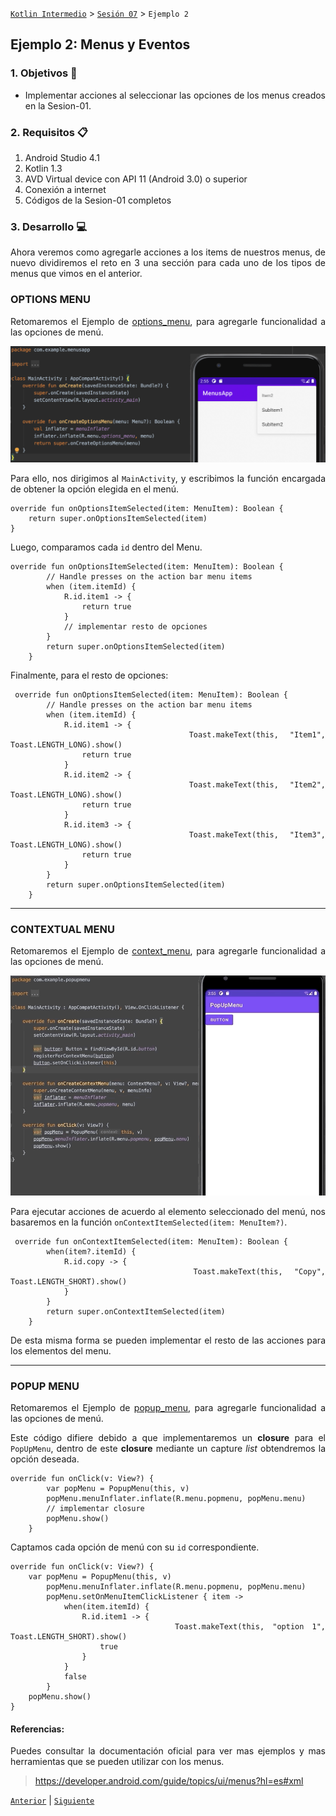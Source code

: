 
[`Kotlin Intermedio`](../../Readme.md) > [`Sesión 07`](../Readme.md) > `Ejemplo 2`


## Ejemplo 2: Menus y Eventos

<div style="text-align: justify;">

### 1. Objetivos :dart:

- Implementar acciones al seleccionar las opciones de los menus creados en la Sesion-01.

### 2. Requisitos :clipboard:

1. Android Studio 4.1
2. Kotlin 1.3
3. AVD Virtual device con API 11 (Android 3.0) o superior
4. Conexión a internet
5. Códigos de la Sesion-01 completos

### 3. Desarrollo :computer:

Ahora veremos como agregarle acciones a los items de nuestros menus, de nuevo dividiremos el reto en 3 una sección para cada uno de los tipos de menus que vimos en el anterior.

### OPTIONS MENU

Retomaremos el Ejemplo de [options_menu](./options_menu), para agregarle funcionalidad a las opciones de menú.

![MainActivity](./images/4.png)


Para ello, nos dirigimos al `MainActivity`, y escribimos la función encargada de obtener la opción elegida en el menú.

```
override fun onOptionsItemSelected(item: MenuItem): Boolean {
	return super.onOptionsItemSelected(item)
}
```

Luego, comparamos cada `id` dentro del Menu.

```
override fun onOptionsItemSelected(item: MenuItem): Boolean {
        // Handle presses on the action bar menu items
        when (item.itemId) {
            R.id.item1 -> {
                return true
            }
            // implementar resto de opciones
        }
        return super.onOptionsItemSelected(item)
    }
```

Finalmente, para el resto de opciones:

```
 override fun onOptionsItemSelected(item: MenuItem): Boolean {
        // Handle presses on the action bar menu items
        when (item.itemId) {
            R.id.item1 -> {
                Toast.makeText(this, "Item1", Toast.LENGTH_LONG).show()
                return true
            }
            R.id.item2 -> {
                Toast.makeText(this, "Item2", Toast.LENGTH_LONG).show()
                return true
            }
            R.id.item3 -> {
                Toast.makeText(this, "Item3", Toast.LENGTH_LONG).show()
                return true
            }
        }
        return super.onOptionsItemSelected(item)
    }
```

---

### CONTEXTUAL MENU

Retomaremos el Ejemplo de [context_menu](./context_menu), para agregarle funcionalidad a las opciones de menú.

![MainActivity](./images/7.gif)

Para ejecutar acciones de acuerdo al elemento seleccionado del menú, nos basaremos en la función `onContextItemSelected(item: MenuItem?)`.

```
 override fun onContextItemSelected(item: MenuItem): Boolean {
        when(item?.itemId) {
            R.id.copy -> {
                Toast.makeText(this, "Copy", Toast.LENGTH_SHORT).show()
            }
        }
        return super.onContextItemSelected(item)
    }
```

De esta misma forma se pueden implementar el resto de las acciones para los elementos del menu.

---

### POPUP MENU

Retomaremos el Ejemplo de [popup_menu](./popup_menu), para agregarle funcionalidad a las opciones de menú.

Este código difiere debido a que implementaremos un **closure** para el `PopUpMenu`, dentro de este **closure** mediante un capture _list_ obtendremos la opción deseada.

```
override fun onClick(v: View?) {
        var popMenu = PopupMenu(this, v)
        popMenu.menuInflater.inflate(R.menu.popmenu, popMenu.menu)
        // implementar closure
        popMenu.show()
    }
```

Captamos cada opción de menú con su `id` correspondiente.

```
override fun onClick(v: View?) {
    var popMenu = PopupMenu(this, v)
        popMenu.menuInflater.inflate(R.menu.popmenu, popMenu.menu)
        popMenu.setOnMenuItemClickListener { item ->
            when(item.itemId) {
                R.id.item1 -> {
                    Toast.makeText(this, "option 1", Toast.LENGTH_SHORT).show()
                    true
                }
            }
            false
        }
    popMenu.show()
}
```


#### Referencias: 

Puedes consultar la documentación oficial para ver mas ejemplos y mas herramientas que se pueden utilizar con los menus.

> https://developer.android.com/guide/topics/ui/menus?hl=es#xml

[`Anterior`](../Reto-01/Readme.md) | [`Siguiente`](../Reto-02/Readme.md)




</div>

